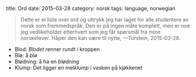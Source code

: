 title: Ord
date: 2015-03-28
category: norsk
tags: language, norwegian

> Dette er ei liste over ord og uttrykk jeg har laget for alle
> studentere av norsk som fremmedspråk. Den er på ingen måte komplett,
> men er noe jeg vedlikeholder etterhvert som jeg får spørsmål fra
> mine norskelever.  Håper den kan være til nytte, —Torstein,
> 2015-03-28.

- Blod: *Blodet* renner rundt i kroppen
- Blø: å *blø*
- Blødning: å ha en *blødning*
- Klump: Det ligger en mel*klump* i vasken på kjøkkenet

